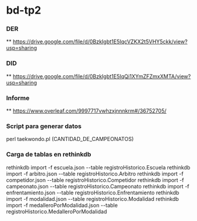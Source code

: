 # bd-tp2

### DER 

** https://drive.google.com/file/d/0BzkIgbt1E5IqcVZKX2t5VHY5ckk/view?usp=sharing

### DID

** https://drive.google.com/file/d/0BzkIgbt1E5IqQi1XYmZFZmxXMTA/view?usp=sharing

### Informe

** https://www.overleaf.com/9997717vwhzxjnnnkrm#/36752705/

### Script para generar datos

perl taekwondo.pl (CANTIDAD_DE_CAMPEONATOS)

### Carga de tablas en rethinkdb

rethinkdb import -f escuela.json --table registroHistorico.Escuela
rethinkdb import -f arbitro.json --table registroHistorico.Arbitro
rethinkdb import -f competidor.json --table registroHistorico.Competidor
rethinkdb import -f campeonato.json --table registroHistorico.Campeonato
rethinkdb import -f enfrentamiento.json --table registroHistorico.Enfrentamiento
rethinkdb import -f modalidad.json --table registroHistorico.Modalidad
rethinkdb import -f medalleroPorModalidad.json --table registroHistorico.MedalleroPorModalidad


